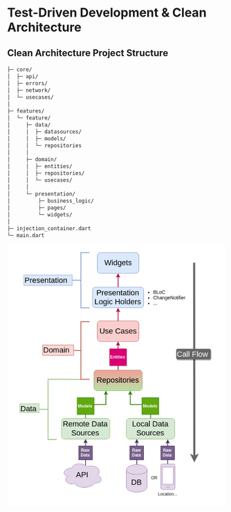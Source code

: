 # Test-Driven Development & Clean Architecture



## Clean Architecture Project Structure
```
├─ core/                       
│  ├─ api/                     
│  ├─ errors/                  
│  ├─ network/                 
│  └─ usecases/                
│
├─ features/
│  └─ feature/
│     ├─ data/                       
│     │  ├─ datasources/             
│     │  ├─ models/                   
│     │  └─ repositories             
│     │
│     ├─ domain/                     
│     │  ├─ entities/                
│     │  ├─ repositories/            
│     │  └─ usecases/                
│     │
│     └─ presentation/               
│         ├─ business_logic/          
│         ├─ pages/                   
│         └─ widgets/                 
│   
├─ injection_container.dart    
└─ main.dart
```

![architecture](./assets/architecture.jpg)